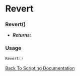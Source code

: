 # Revert

### Revert()
- ***Returns:*** 

### Usage

```Lua
Revert()
```


[Back To Scripting Documentation](../README.md)
